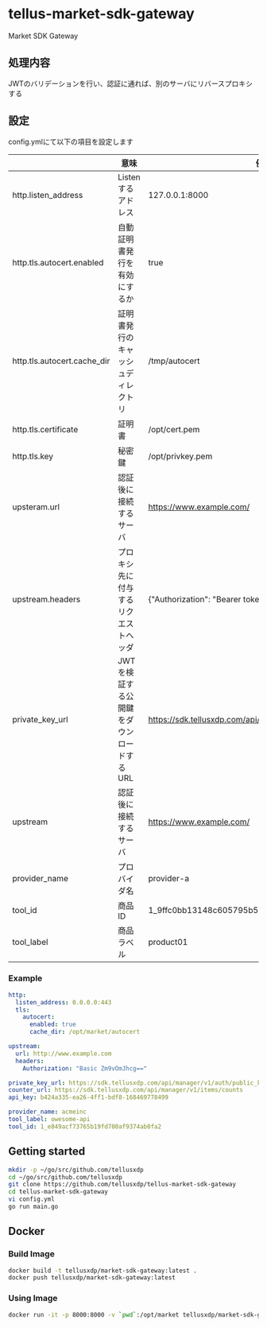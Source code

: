 # tellus-market-sdk-gateway

Market SDK Gateway

## 処理内容

JWTのバリデーションを行い、認証に通れば、別のサーバにリバースプロキシする

## 設定

config.ymlにて以下の項目を設定します

|                             | 意味                     | 例                                                   |
| --------------------------- | ----------------------- | --------------------------------------------------- |
| http.listen_address         | Listenするアドレス             | 127.0.0.1:8000                                      |
| http.tls.autocert.enabled   | 自動証明書発行を有効にするか      | true                               |
| http.tls.autocert.cache_dir | 証明書発行のキャッシュディレクトリ | /tmp/autocert                    |
| http.tls.certificate        | 証明書 | /opt/cert.pem    |
| http.tls.key                | 秘密鍵 | /opt/privkey.pem |
| upsteram.url                | 認証後に接続するサーバ             | https://www.example.com/         |
| upstream.headers            | プロキシ先に付与するリクエストヘッダ | {"Authorization": "Bearer token"} |
| private_key_url | JWTを検証する公開鍵をダウンロードするURL | https://sdk.tellusxdp.com/api/manager/v1/auth/public_keys |
| upstream        | 認証後に接続するサーバ             | https://www.example.com/                            |
| provider_name   | プロバイダ名                    | provider-a                                           |
| tool_id         | 商品ID                    | 1_9ffc0bb13148c605795b5bc22143b7b00c30ad            |
| tool_label      | 商品ラベル                 | product01                                           |



### Example

```yaml
http:
  listen_address: 0.0.0.0:443
  tls:
    autocert:
      enabled: true
      cache_dir: /opt/market/autocert

upstream:
  url: http://www.example.com
  headers:
    Authorization: "Basic Zm9vOmJhcg=="

private_key_url: https://sdk.tellusxdp.com/api/manager/v1/auth/public_keys
counter_url: https://sdk.tellusxdp.com/api/manager/v1/items/counts
api_key: b424a335-ea26-4ff1-bdf8-168469778499

provider_name: acmeinc
tool_label: owesome-api
tool_id: 1_e849acf73765b19fd700af9374ab0fa2
```



## Getting started

```bash
mkdir -p ~/go/src/github.com/tellusxdp
cd ~/go/src/github.com/tellusxdp
git clone https://github.com/tellusxdp/tellus-market-sdk-gateway
cd tellus-market-sdk-gateway
vi config.yml
go run main.go
```


## Docker

### Build Image

```bash
docker build -t tellusxdp/market-sdk-gateway:latest .
docker push tellusxdp/market-sdk-gateway:latest
```

### Using Image

```bash
docker run -it -p 8000:8000 -v `pwd`:/opt/market tellusxdp/market-sdk-gateway:latest
```